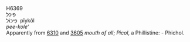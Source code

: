 <body>
  <p>H6369<br>  פּיכל  <br> פִּיכּוֹל  ‎  pı̂ykôl  <br><i>pee-kole‘ </i><br>Apparently from <a href="h6310.htm">6310</a> and <a href="h3605.htm">3605</a>  <i>mouth</i> <i>of</i> <i>all</i>; <i>Picol</i>, a Phillistine: - Phichol.<br></p>
 </body>